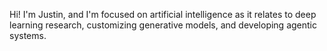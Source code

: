 Hi! I'm Justin, and I'm focused on artificial intelligence as it relates to deep learning research, customizing generative models, and developing agentic systems.
